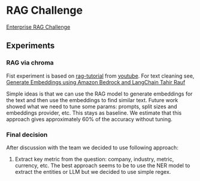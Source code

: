 # RAG Challenge

[Enterprise RAG Challenge](https://rag.timetoact.at/)

## Experiments

### RAG via chroma

Fist experiment is based on [rag-tutorial](https://github.com/pixegami/rag-tutorial-v2) from 
[youtube](https://www.youtube.com/watch?v=2TJxpyO3ei4). For text cleaning see, 
[Generate Embeddings using Amazon Bedrock and LangChain Tahir Rauf](https://medium.com/@tahir.rauf/similarity-search-using-langchain-and-bedrock-4140b0ae9c58)

Simple ideas is that we can use the RAG model to generate embeddings for the text and then use the embeddings to 
find similar text. Future work showed what we need to tune some params: prompts, split sizes and embeddings provider,
etc. This stays as baseline. We estimate that this approach gives approximately 60% of the accuracy without tuning.

### Final decision

After discussion with the team we decided to use following approach:

1. Extract key metric from the question: company, industry, metric, currency, etc. The best approach seems to be 
   to use the NER model to extract the entities or LLM but we decided to use simple regex. 

